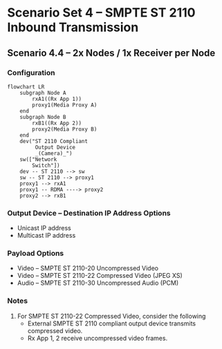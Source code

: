 # Scenario Set 4 – SMPTE ST 2110 Inbound Transmission

## Scenario 4.4 – 2x Nodes / 1x Receiver per Node

### Configuration

```mermaid
flowchart LR
    subgraph Node A
        rxA1((Rx App 1))
        proxy1(Media Proxy A)
    end
    subgraph Node B
        rxB1((Rx App 2))
        proxy2(Media Proxy B)
    end
    dev("ST 2110 Compliant
         Output Device
         _(Camera)_")
    sw(["Network
        Switch"])
    dev -- ST 2110 --> sw
    sw -- ST 2110 --> proxy1
    proxy1 --> rxA1
    proxy1 -- RDMA ----> proxy2
    proxy2 --> rxB1
```

### Output Device – Destination IP Address Options

* Unicast IP address
* Multicast IP address

### Payload Options

* Video – SMPTE ST 2110-20 Uncompressed Video
* Video – SMPTE ST 2110-22 Compressed Video (JPEG XS)
* Audio – SMPTE ST 2110-30 Uncompressed Audio (PCM)

### Notes

1. For SMPTE ST 2110-22 Compressed Video, consider the following
    * External SMPTE ST 2110 compliant output device transmits compressed video.
    * Rx App 1, 2 receive uncompressed video frames.
